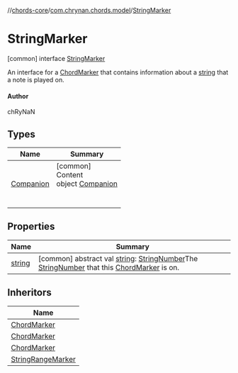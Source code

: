 //[chords-core](../../../index.md)/[com.chrynan.chords.model](../index.md)/[StringMarker](index.md)



# StringMarker  
 [common] interface [StringMarker](index.md)

An interface for a [ChordMarker](../-chord-marker/index.md) that contains information about a [string](string.md) that a note is played on.



#### Author  


chRyNaN

   


## Types  
  
|  Name |  Summary | 
|---|---|
| <a name="com.chrynan.chords.model/StringMarker.Companion///PointingToDeclaration/"></a>[Companion](-companion/index.md)| <a name="com.chrynan.chords.model/StringMarker.Companion///PointingToDeclaration/"></a>[common]  <br>Content  <br>object [Companion](-companion/index.md)  <br><br><br>|


## Properties  
  
|  Name |  Summary | 
|---|---|
| <a name="com.chrynan.chords.model/StringMarker/string/#/PointingToDeclaration/"></a>[string](string.md)| <a name="com.chrynan.chords.model/StringMarker/string/#/PointingToDeclaration/"></a> [common] abstract val [string](string.md): [StringNumber](../-string-number/index.md)The [StringNumber](../-string-number/index.md) that this [ChordMarker](../-chord-marker/index.md) is on.   <br>|


## Inheritors  
  
|  Name | 
|---|
| <a name="com.chrynan.chords.model/ChordMarker.Note///PointingToDeclaration/"></a>[ChordMarker](../-chord-marker/-note/index.md)|
| <a name="com.chrynan.chords.model/ChordMarker.Open///PointingToDeclaration/"></a>[ChordMarker](../-chord-marker/-open/index.md)|
| <a name="com.chrynan.chords.model/ChordMarker.Muted///PointingToDeclaration/"></a>[ChordMarker](../-chord-marker/-muted/index.md)|
| <a name="com.chrynan.chords.model/StringRangeMarker///PointingToDeclaration/"></a>[StringRangeMarker](../-string-range-marker/index.md)|

